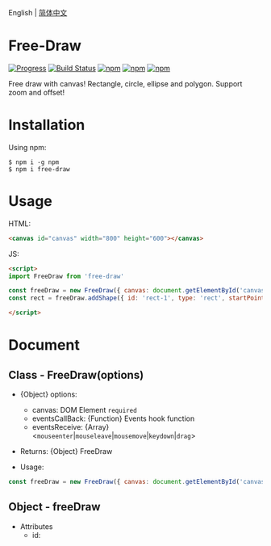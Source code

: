 English | [简体中文](README-zh_CN.md)

# Free-Draw

[![Progress](http://progressed.io/bar/60?title=Progress)](https://github.com/shibaobao/free-draw)
[![Build Status](https://travis-ci.org/shibaobao/free-draw.svg?branch=master)](https://travis-ci.org/shibaobao/free-draw)
[![npm](https://img.shields.io/npm/v/free-draw.svg)](https://www.npmjs.com/package/free-draw)
[![npm](https://img.shields.io/npm/dt/free-draw.svg)](https://www.npmjs.com/package/free-draw)
[![npm](https://img.shields.io/badge/license-MIT-green.svg)](https://github.com/shibaobao/free-draw/blob/master/LICENSE)

Free draw with canvas! Rectangle, circle, ellipse and polygon. Support zoom and offset!

# Installation

Using npm:

```shell
$ npm i -g npm
$ npm i free-draw
```

# Usage

HTML:
```html
<canvas id="canvas" width="800" height="600"></canvas>
```

JS:
```html
<script>
import FreeDraw from 'free-draw'

const freeDraw = new FreeDraw({ canvas: document.getElementById('canvas') })
const rect = freeDraw.addShape({ id: 'rect-1', type: 'rect', startPoint: [50, 50], width: 100, height: 200 });

</script>
```

# Document

## Class - FreeDraw(options)

- {Object} options:
  - canvas: DOM Element `required`
  - eventsCallBack: {Function} Events hook function
  - eventsReceive: {Array} <`mouseenter`|`mouseleave`|`mousemove`|`keydown`|`drag`>

- Returns: {Object} FreeDraw

- Usage:
```js
const freeDraw = new FreeDraw({ canvas: document.getElementById('canvas') })
```

## Object - freeDraw

- Attributes
  - id: 
